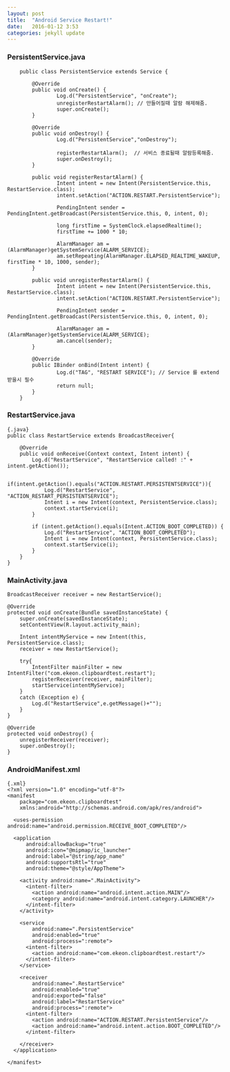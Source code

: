 ```yaml
---
layout: post
title:  "Android Service Restart!"
date:   2016-01-12 3:53
categories: jekyll update
---
```


### PersistentService.java

```
    public class PersistentService extends Service {

        @Override
        public void onCreate() {
                Log.d("PersistentService", "onCreate");
                unregisterRestartAlarm(); // 만들어질때 알람 해제해줌.
                super.onCreate();
        }

        @Override
        public void onDestroy() {
                Log.d("PersistentService","onDestroy");

                registerRestartAlarm();  // 서비스 종료될때 알람등록해줌.
                super.onDestroy();
        }

        public void registerRestartAlarm() {
                Intent intent = new Intent(PersistentService.this, RestartService.class);
                intent.setAction("ACTION.RESTART.PersistentService");

                PendingIntent sender = PendingIntent.getBroadcast(PersistentService.this, 0, intent, 0);

                long firstTime = SystemClock.elapsedRealtime();
                firstTime += 1000 * 10;

                AlarmManager am = (AlarmManager)getSystemService(ALARM_SERVICE);
                am.setRepeating(AlarmManager.ELAPSED_REALTIME_WAKEUP, firstTime * 10, 1000, sender);
        }

        public void unregisterRestartAlarm() {
                Intent intent = new Intent(PersistentService.this, RestartService.class);
                intent.setAction("ACTION.RESTART.PersistentService");

                PendingIntent sender = PendingIntent.getBroadcast(PersistentService.this, 0, intent, 0);

                AlarmManager am = (AlarmManager)getSystemService(ALARM_SERVICE);
                am.cancel(sender);
        }

        @Override
        public IBinder onBind(Intent intent) {
                Log.d("TAG", "RESTART SERVICE"); // Service 를 extend 받을시 필수
                return null;
        }
    }
```

### RestartService.java
    
    {.java}
    public class RestartService extends BroadcastReceiver{

	    @Override
	    public void onReceive(Context context, Intent intent) {
	        Log.d("RestartService", "RestartService called! :" + intent.getAction());

	        if(intent.getAction().equals("ACTION.RESTART.PERSISTENTSERVICE")){
	            Log.d("RestartService", "ACTION_RESTART_PERSISTENTSERVICE");
	            Intent i = new Intent(context, PersistentService.class);
	            context.startService(i);
	        }

	        if (intent.getAction().equals(Intent.ACTION_BOOT_COMPLETED)) {
	            Log.d("RestartService", "ACTION_BOOT_COMPLETED");
	            Intent i = new Intent(context, PersistentService.class);
	            context.startService(i);
	        }
	    }
    }

###  MainActivity.java
    
    
    BroadcastReceiver receiver = new RestartService();

    @Override
    protected void onCreate(Bundle savedInstanceState) {
        super.onCreate(savedInstanceState);
        setContentView(R.layout.activity_main);

        Intent intentMyService = new Intent(this, PersistentService.class);
        receiver = new RestartService();

        try{
            IntentFilter mainFilter = new IntentFilter("com.ekeon.clipboardtest.restart");
            registerReceiver(receiver, mainFilter);
            startService(intentMyService);
        }
        catch (Exception e) {
            Log.d("RestartService",e.getMessage()+"");
        }
    }

    @Override
    protected void onDestroy() {
        unregisterReceiver(receiver);
        super.onDestroy();
    }

### AndroidManifest.xml
    
    {.xml}
    <?xml version="1.0" encoding="utf-8"?>
    <manifest
        package="com.ekeon.clipboardtest"
        xmlns:android="http://schemas.android.com/apk/res/android">
    
      <uses-permission android:name="android.permission.RECEIVE_BOOT_COMPLETED"/>
    
      <application
          android:allowBackup="true"
          android:icon="@mipmap/ic_launcher"
          android:label="@string/app_name"
          android:supportsRtl="true"
          android:theme="@style/AppTheme">
    
        <activity android:name=".MainActivity">
          <intent-filter>
            <action android:name="android.intent.action.MAIN"/>
            <category android:name="android.intent.category.LAUNCHER"/>
          </intent-filter>
        </activity>
    
        <service
            android:name=".PersistentService"
            android:enabled="true"
            android:process=":remote">
          <intent-filter>
            <action android:name="com.ekeon.clipboardtest.restart"/>
          </intent-filter>
        </service>
    
        <receiver
            android:name=".RestartService"
            android:enabled="true"
            android:exported="false"
            android:label="RestartService"
            android:process=":remote">
          <intent-filter>
            <action android:name="ACTION.RESTART.PersistentService"/>
            <action android:name="android.intent.action.BOOT_COMPLETED"/>
          </intent-filter>
    
        </receiver>
      </application>
    
    </manifest>
